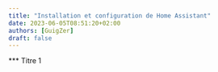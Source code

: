 ```yaml
---
title: "Installation et configuration de Home Assistant"
date: 2023-06-05T08:51:20+02:00
authors: [GuigZer]
draft: false
---
```


*** Titre 1
